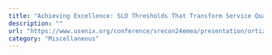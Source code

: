 ```yaml
---
title: "Achieving Excellence: SLO Thresholds That Transform Service Quality"
description: ""
url: "https://www.usenix.org/conference/srecon24emea/presentation/ortiz"
category: "Miscellaneous"
---
```

